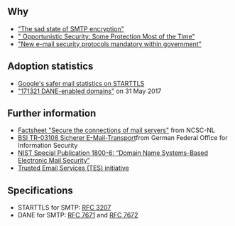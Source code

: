 ## Why
* ["The sad state of SMTP encryption"](https://blog.filippo.io/the-sad-state-of-smtp-encryption/)
* [" Opportunistic Security: Some Protection Most of the Time"](https://tools.ietf.org/html/rfc7435)
* ["New e-mail security protocols mandatory within government"](https://www.sidnlabs.nl/a/weblog/new-e-mail-security-protocols-mandatory-within-government?language_id=2)

## Adoption statistics
* [Google's safer mail statistics on STARTTLS](https://www.google.com/transparencyreport/saferemail/?hl=en)
* ["171321 DANE-enabled domains"](https://mail.sys4.de/pipermail/dane-users/2017-June/000412.html) on 31 May 2017

## Further information
* [Factsheet "Secure the connections of mail servers"](https://www.ncsc.nl/english/current-topics/factsheets/factsheet-secure-the-connections-of-mail-servers.html) from NCSC-NL
* [BSI TR-03108 Sicherer E-Mail-Transport](https://www.bsi.bund.de/DE/Publikationen/TechnischeRichtlinien/tr03108/index_htm.html)from German Federal Office for Information Security
* [NIST Special Publication 1800-6: “Domain Name Systems-Based Electronic Mail Security”](https://nccoe.nist.gov/projects/building-blocks/secured-email)
* [Trusted Email Services (TES) initiative](https://tesmail.org/)

## Specifications
* STARTTLS for SMTP: [RFC 3207](https://tools.ietf.org/html/rfc3207)
* DANE for SMTP: [RFC 7671](https://tools.ietf.org/html/rfc7672) and [RFC 7672](https://tools.ietf.org/html/rfc7672)
